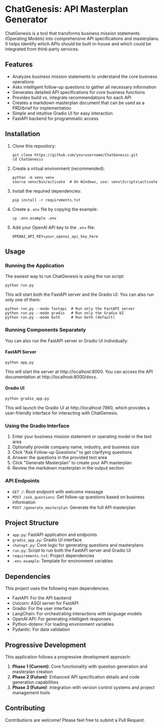# ChatGenesis: API Masterplan Generator

ChatGenesis is a tool that transforms business mission statements (Operating Models) into comprehensive API specifications and masterplans. It helps identify which APIs should be built in-house and which could be integrated from third-party services.

## Features

- Analyzes business mission statements to understand the core business operations
- Asks intelligent follow-up questions to gather all necessary information
- Generates detailed API specifications for core business functions
- Provides build vs. integrate recommendations for each API
- Creates a markdown masterplan document that can be used as a PRD/brief for implementation
- Simple and intuitive Gradio UI for easy interaction
- FastAPI backend for programmatic access

## Installation

1. Clone this repository:
   ```
   git clone https://github.com/yourusername/ChatGenesis.git
   cd ChatGenesis
   ```

2. Create a virtual environment (recommended):
   ```
   python -m venv venv
   source venv/bin/activate  # On Windows, use: venv\Scripts\activate
   ```

3. Install the required dependencies:
   ```
   pip install -r requirements.txt
   ```

4. Create a `.env` file by copying the example:
   ```
   cp .env.example .env
   ```

5. Add your OpenAI API key to the `.env` file:
   ```
   OPENAI_API_KEY=your_openai_api_key_here
   ```

## Usage

### Running the Application

The easiest way to run ChatGenesis is using the run script:

```
python run.py
```

This will start both the FastAPI server and the Gradio UI. You can also run only one of them:

```
python run.py --mode fastapi  # Run only the FastAPI server
python run.py --mode gradio   # Run only the Gradio UI
python run.py --mode both     # Run both (default)
```

### Running Components Separately

You can also run the FastAPI server or Gradio UI individually:

#### FastAPI Server

```
python app.py
```

This will start the server at http://localhost:8000. You can access the API documentation at http://localhost:8000/docs.

#### Gradio UI

```
python gradio_app.py
```

This will launch the Gradio UI at http://localhost:7860, which provides a user-friendly interface for interacting with ChatGenesis.

### Using the Gradio Interface

1. Enter your business mission statement or operating model in the text area
2. Optionally provide company name, industry, and business size
3. Click "Ask Follow-up Questions" to get clarifying questions
4. Answer the questions in the provided text area
5. Click "Generate Masterplan" to create your API masterplan
6. Review the markdown masterplan in the output section

### API Endpoints

- `GET /`: Root endpoint with welcome message
- `POST /ask_questions`: Get follow-up questions based on business information
- `POST /generate_masterplan`: Generate the full API masterplan

## Project Structure

- `app.py`: FastAPI application and endpoints
- `gradio_app.py`: Gradio UI interface
- `chatopt.py`: Core logic for generating questions and masterplans
- `run.py`: Script to run both the FastAPI server and Gradio UI
- `requirements.txt`: Project dependencies
- `.env.example`: Template for environment variables

## Dependencies

This project uses the following main dependencies:

- FastAPI: For the API backend
- Uvicorn: ASGI server for FastAPI
- Gradio: For the user interface
- LangChain: For orchestrating interactions with language models
- OpenAI API: For generating intelligent responses
- Python-dotenv: For loading environment variables
- Pydantic: For data validation

## Progressive Development

This application follows a progressive development approach:

1. **Phase 1 (Current)**: Core functionality with question generation and masterplan creation
2. **Phase 2 (Future)**: Enhanced API specification details and code generation capabilities
3. **Phase 3 (Future)**: Integration with version control systems and project management tools

## Contributing

Contributions are welcome! Please feel free to submit a Pull Request.
